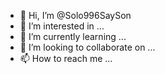 - 👋 Hi, I’m @Solo996SaySon
- 👀 I’m interested in ...
- 🌱 I’m currently learning ...
- 💞️ I’m looking to collaborate on ...
- 📫 How to reach me ...

<!---
Solo996SaySon/Solo996SaySon is a ✨ special ✨ repository because its `README.md` (this file) appears on your GitHub profile.
You can click the Preview link to take a look at your changes.
--->
